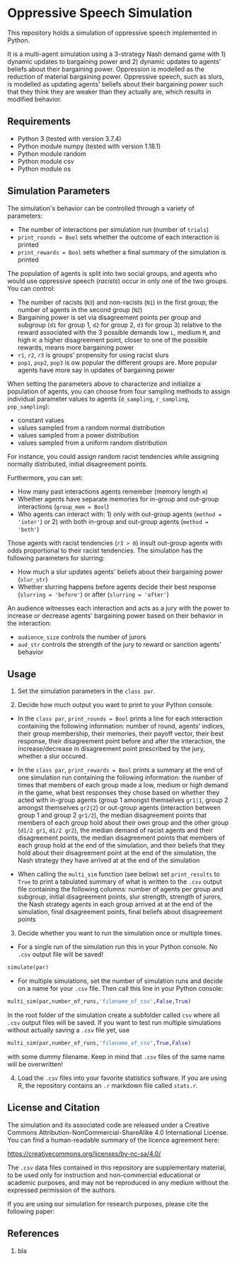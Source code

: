 # Oppressive Speech Simulation

This repository holds a simulation of oppressive speech implemented in Python.

It is a multi-agent simulation using a 3-strategy Nash demand game with 1) dynamic updates to bargaining power and 2) dynamic updates to agents' beliefs about their bargaining power. Oppression is modelled as the reduction of material bargaining power. Oppressive speech, such as slurs, is modelled as updating agents' beliefs about their bargaining power such that they think they are weaker than they actually are, which results in modified behavior.

## Requirements

* Python 3 (tested with version 3.7.4)
* Python module numpy (tested with version 1.18.1)
* Python module random
* Python module csv
* Python module os

## Simulation Parameters

The simulation's behavior can be controlled through a variety of parameters:
* The number of interactions per simulation run (number of ```trials```)
* ```print_rounds = Bool``` sets whether the outcome of each interaction is printed
* ```print_rewards = Bool``` sets whether a final summary of the simulation is printed

The population of agents is split into two social groups, and agents who would use oppressive speech (*racists*) occur in only one of the two groups. You can control:

* The number of racists (```N3```) and non-racists (```N1```) in the first group; the number of agents in the second group (```N2```)
* Bargaining power is set via disagreement points per group and subgroup (```d1``` for group 1, ```d2``` for group 2, ```d3``` for group 3) relative to the reward associated with the 3 possible demands low ```L```, medium ```M```, and high ```H```: a higher disagreement point, closer to one of the possible rewards, means more bargaining power 
* ```r1```, ```r2```, ```r3``` is groups' propensity for using racist slurs
* ```pop1```, ```pop2```, ```pop3``` is ow popular the different groups are. More popular agents have more say in updates of bargaining power

When setting the parameters above to characterize and initialize a population of agents, you can choose from four sampling methods to assign individual parameter values to agents (```d_sampling```, ```r_sampling```, ```pop_sampling```):

* constant values
* values sampled from a random normal distribution
* values sampled from a power distribution
* values sampled from a uniform random distribution

For instance, you could assign random racist tendencies while assigning normally distributed, initial disagreement points.

Furthermore, you can set:

* How many past interactions agents remember (memory length ```m```)
* Whether agents have separate memories for in-group and out-group interactions (```group_mem = Bool```)
* Who agents can interact with: 1) only with out-group agents (```method = 'inter'```) or 2) with both in-group and out-group agents (```method = 'both'```)

Those agents with racist tendencies (```r3 > 0```) insult out-group agents with odds proportional to their racist tendencies. The simulation has the following parameters for slurring:

* How much a slur updates agents' beliefs about their bargaining power (```slur_str```)
* Whether slurring happens before agents decide their best response (```slurring = 'before'```) or after (```slurring = 'after'```)

An audience witnesses each interaction and acts as a jury with the power to increase or decrease agents' bargaining power based on their behavior in the interaction:

* ```audience_size``` controls the number of jurors
* ```aud_str``` controls the strength of the jury to reward or sanction agents' behavior

## Usage

1. Set the simulation parameters in the ```class par```.

2. Decide how much output you want to print to your Python console.
*  In the ```class par```, ```print_rounds = Bool``` prints a line for each interaction containing the following information: number of round, agents' indices, their group membership, their memories, their payoff vector, their best response, their disagreement point before and after the interaction, the increase/decrease in disagreement point prescribed by the jury, whether a slur occured.

* In the ```class par```, ```print_rewards = Bool``` prints a summary at the end of one simulation run containing the following information: the number of times that members of each group made a low, medium or high demand in the game, what best responses they chose based on whether they acted with in-group agents (group 1 amongst themselves ```gr1|1```, group 2 amongst themselves ```gr2|2```) or out-group agents (interaction between group 1 and group 2 ```gr1/2```), the median disagreement points that members of each group hold about their own group and the other group (```d1/2 gr1```, ```d1/2 gr2```), the median demand of racist agents and their disagreement points, the median disagreement points that members of each group hold at the end of the simulation, and their beliefs that they hold about their disagreement point at the end of the simulation, the Nash strategy they have arrived at at the end of the simulation

* When calling the ```multi_sim``` function (see below) set ```print_results``` to ```True``` to print a tabulated summary of what is written to the ```.csv``` output file containing the following columns: number of agents per group and subgroup, initial disagreement points, slur strength, strength of jurors, the Nash strategy agents in each group arrived at at the end of the simulation, final disagreement points, final beliefs about disagreement points

3. Decide whether you want to run the simulation once or multiple times.

* For a single run of the simulation run this in your Python console. No ```.csv``` output file will be saved!
```python
simulate(par)
```

* For multiple simulations, set the number of simulation runs and decide on a name for your ```.csv``` file. Then call this line in your Python console:
```python
multi_sim(par,number_of_runs,'filename_of_csv',False,True)
```
In the root folder of the simulation create a subfolder called ```csv``` where all ```.csv``` output files will be saved. If you want to test run multiple simulations without actually saving a ```.csv``` file yet, use
```python
multi_sim(par,number_of_runs,'filename_of_csv',True,False)
```
with some dummy filename. Keep in mind that ```.csv``` files of the same name will be overwritten!

4. Load the ```.csv``` files into your favorite statistics software. If you are using R, the repository contains an ```.r``` markdown file called ```stats.r```.

## License and Citation

The simulation and its associated code are released under a Creative Commons Attribution-NonCommercial-ShareAlike 4.0 International License. You can find a human-readable summary of the licence agreement here:

https://creativecommons.org/licenses/by-nc-sa/4.0/

The ```.csv``` data files contained in this repository are supplementary material, to be used only for instruction and non-commercial educational or academic purposes, and may not be reproduced in any medium without the expressed permission of the authors.

If you are using our simulation for research purposes, please cite the following paper:

## References

1. bla

